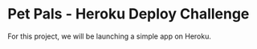 # Pet Pals - Heroku Deploy Challenge

For this project, we will be launching a simple app on Heroku.